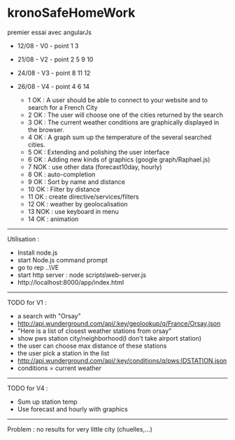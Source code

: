 kronoSafeHomeWork
=================

premier essai avec angularJs
- 12/08 - V0 - point 1 3
- 21/08 - V2 - point 2 5 9 10
- 24/08 - V3 - point 8 11 12
- 26/08 - V4 - point 4 6 14


  - 1 OK : A user should be able to connect to your website and to search for a French City
  - 2 OK : The user will choose one of the cities returned by the search
  - 3 OK : The current weather conditions are graphically displayed in the browser.
  - 4 OK : A graph sum up the temperature of the several searched cities.
  - 5 OK : Extending and polishing the user interface
  - 6 OK : Adding new kinds of graphics (google graph/Raphael.js)
  - 7 NOK : use other data (forecast10day, hourly)
  - 8 OK : auto-completion
  - 9 OK : Sort by name and distance
  - 10 OK : Filter by distance
  - 11 OK : create directive/services/filters
  - 12 OK : weather by geolocalisation
  - 13 NOK : use keyboard in menu
  - 14 OK : animation


------------------------
Utilisation :
  - Install node.js
  - start Node.js command prompt
  - go to rep ..\VE
  - start http server : node scripts\web-server.js
  - http://localhost:8000/app/index.html

------------------------

TODO for V1 :
  - a search with "Orsay"
  - http://api.wunderground.com/api/:key/geolookup/q/France/Orsay.json
  - "Here is a list of closest weather stations from orsay"
  - show pws station city/neighborhood(I don't take airport station)
  - the user can choose max distance of these stations
  - the user pick a station in the list
  - http://api.wunderground.com/api/:key/conditions/q/pws:IDSTATION.json
  - conditions = current weather

  ------------------------

TODO for V4 :
  - Sum up station temp
  - Use forecast and hourly with graphics

-------------------------
Problem :
	no results for very little city (chuelles,...)
